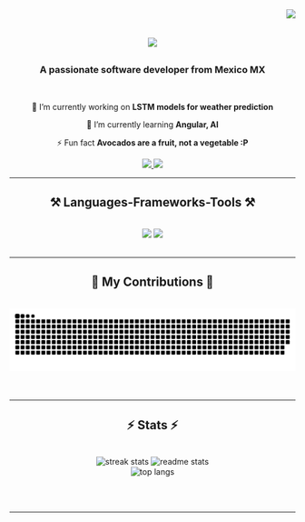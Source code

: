 <img align="right" src="https://visitor-badge.laobi.icu/badge?page_id=JuanMGlez.JuanMGlez" />

<h1 align="center">
    <img src="https://readme-typing-svg.herokuapp.com/?font=Righteous&size=35&center=true&vCenter=true&width=500&height=70&duration=4000&lines=Hi+There!+👋;+I'm+Juan+Martin+Gonzalez+Razo!;" />
</h1>

<h3 align="center">A passionate software developer from Mexico MX</h3>

<br/>

<div align="center">
 
 🔭 I’m currently working on **LSTM models for weather prediction**
 
 🌱 I’m currently learning **Angular, AI**

⚡ Fun fact **Avocados are a fruit, not a vegetable :P**

 </div>
 
<div align="center"> 
  <a href="mailto:juanmglezrazo@gmail.com">
    <img src="https://img.shields.io/badge/Gmail-333333?style=for-the-badge&logo=gmail&logoColor=red" />
  </a>
  <a href="https://www.linkedin.com/in/juan-martin-gonzalez-razo-98149223a/" target="_blank">
    <img src="https://img.shields.io/badge/LinkedIn-0077B5?style=for-the-badge&logo=linkedin&logoColor=white" target="_blank" />
  </a>
</div>

 <hr/>
 
<h2 align="center">⚒️ Languages-Frameworks-Tools ⚒️</h2>
<br/>
<div align="center">
    <img src="https://skillicons.dev/icons?i=angular,python,tensorflow,html,css,vscode,github,git" />
    <img src="https://skillicons.dev/icons?i=typescript,firebase,sqlite,cpp,java,mysql,fastapi,androidstudio,docker,php,pycharm,ubuntu,opencv" /><br>
</div>

<br/>
<hr/>

<div align="center">
  <h2>🐍 My Contributions 🐍</h2>
  <br>
<picture>
    <source media="(prefers-color-scheme: dark)" srcset="https://raw.githubusercontent.com/JuanMGlez/JuanMGlez/output/github-contribution-grid-snake-dark.svg">
    <source media="(prefers-color-scheme: light)" srcset="https://raw.githubusercontent.com/JuanMGlez/JuanMGlez/output/github-contribution-grid-snake.svg">
    <img alt="github contribution grid snake animation" src="https://raw.githubusercontent.com/JuanMGlez/JuanMGlez/output/github-contribution-grid-snake.svg">
  </picture>  
  <br/><br/><br/>
</div>

<hr/>

<h2 align="center">⚡ Stats ⚡</h2>
<br>
<div align=center>
  <img width=390 src="https://streak-stats.demolab.com/?user=JuanMGlez&count_private=true&theme=react&border_radius=10" alt="streak stats"/>
  <img width=390 src="https://github-readme-stats.vercel.app/api?username=JuanMGlez&count_private=true&show_icons=true&theme=react&rank_icon=github&border_radius=10" alt="readme stats" />
  <br/>
  <img width=325 align="center" src="https://github-readme-stats.vercel.app/api/top-langs/?username=JuanMGlez&hide=HTML&langs_count=8&layout=compact&theme=react&border_radius=10&size_weight=0.5&count_weight=0.5&exclude_repo=github-readme-stats" alt="top langs" />
</div>

<br/><br/>

<hr/>

<br/>

<br/>
